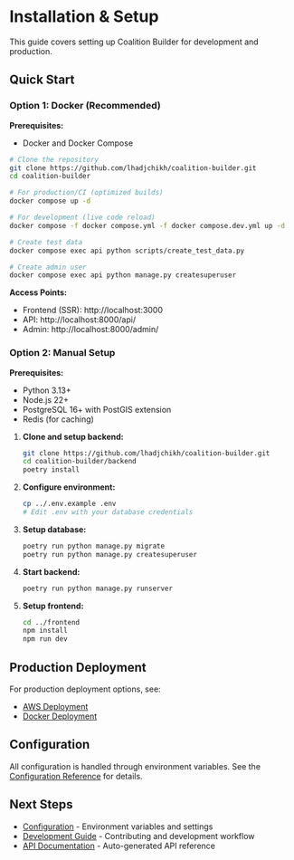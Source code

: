 # Installation & Setup

This guide covers setting up Coalition Builder for development and production.

## Quick Start

### Option 1: Docker (Recommended)

**Prerequisites:**

- Docker and Docker Compose

```bash
# Clone the repository
git clone https://github.com/lhadjchikh/coalition-builder.git
cd coalition-builder

# For production/CI (optimized builds)
docker compose up -d

# For development (live code reload)
docker compose -f docker compose.yml -f docker compose.dev.yml up -d

# Create test data
docker compose exec api python scripts/create_test_data.py

# Create admin user
docker compose exec api python manage.py createsuperuser
```

**Access Points:**

- Frontend (SSR): http://localhost:3000
- API: http://localhost:8000/api/
- Admin: http://localhost:8000/admin/

### Option 2: Manual Setup

**Prerequisites:**

- Python 3.13+
- Node.js 22+
- PostgreSQL 16+ with PostGIS extension
- Redis (for caching)

1. **Clone and setup backend:**

   ```bash
   git clone https://github.com/lhadjchikh/coalition-builder.git
   cd coalition-builder/backend
   poetry install
   ```

2. **Configure environment:**

   ```bash
   cp ../.env.example .env
   # Edit .env with your database credentials
   ```

3. **Setup database:**

   ```bash
   poetry run python manage.py migrate
   poetry run python manage.py createsuperuser
   ```

4. **Start backend:**

   ```bash
   poetry run python manage.py runserver
   ```

5. **Setup frontend:**
   ```bash
   cd ../frontend
   npm install
   npm run dev
   ```

## Production Deployment

For production deployment options, see:

- [AWS Deployment](deployment/aws.md)
- [Docker Deployment](deployment/docker.md)

## Configuration

All configuration is handled through environment variables. See the [Configuration Reference](configuration.md) for details.

## Next Steps

- [Configuration](configuration.md) - Environment variables and settings
- [Development Guide](development.md) - Contributing and development workflow
- [API Documentation](api/) - Auto-generated API reference
